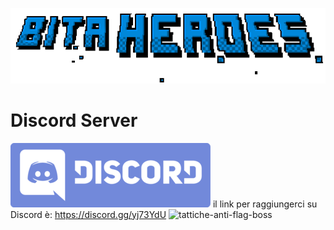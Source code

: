 <!-- TITLE: Bita Wiki -->
<!-- SUBTITLE: Pagina Generale -->
![Bita Heroes](/uploads/bita-heroes.png "Bita Heroes")
# Discord Server
![Discord Logo Wordmark Wnc](/uploads/discord-logo-wordmark-wnc.png "Discord Logo Wordmark Wnc")
il link per raggiungerci su Discord è:  https://discord.gg/yj73YdU
![tattiche-anti-flag-boss](/tattiche-anti-flag-boss)